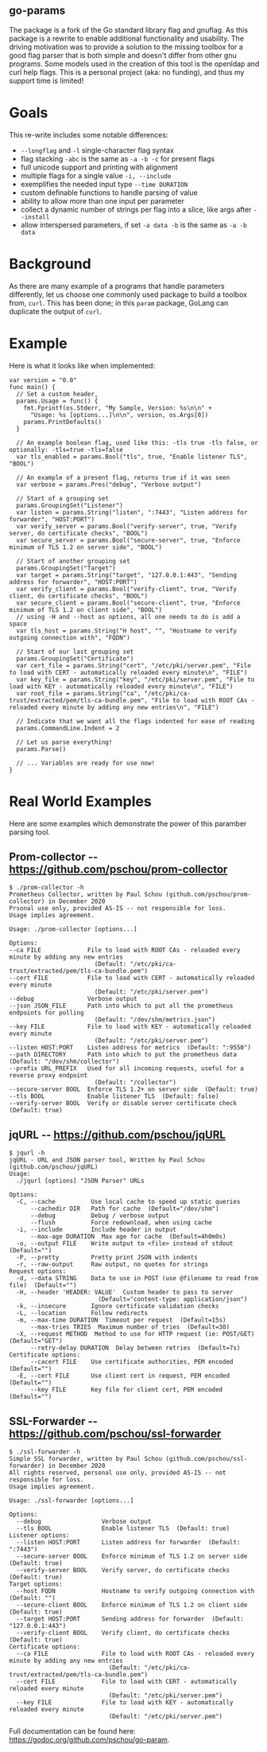 go-params
-----

The package is a fork of the Go standard library flag and gnuflag.  As this
package is a rewrite to enable additional functionality and usability.  The driving motivation was
to provide a solution to the missing toolbox for a good flag parser that is both simple and doesn't
differ from other gnu programs.  Some models used in the creation of this tool is the openldap and curl
help flags.  This is a personal project (aka: no funding), and thus my support time is limited!

# Goals

This re-write includes some notable differences:

- `--longflag` and `-l` single-character flag syntax
- flag stacking `-abc` is the same as `-a -b -c` for present flags
- full unicode support and printing with alignment
- multiple flags for a single value `-i, --include`
- exemplifies the needed input type `--time DURATION`
- custom definable functions to handle parsing of value
- ability to allow more than one input per parameter
- collect a dynamic number of strings per flag into a slice, like args after `--install`
- allow interspersed parameters, if set `-a data -b` is the same as `-a -b data`

# Background

As there are many example of a programs that handle parameters differently, let us choose one commonly used
package to build a toolbox from, `curl`.  This has been done; in this `param` package, GoLang can duplicate
the output of `curl`.

# Example

Here is what it looks like when implemented:
```
var version = "0.0"
func main() {
  // Set a custom header,
  params.Usage = func() {
    fmt.Fprintf(os.Stderr, "My Sample, Version: %s\n\n" +
      "Usage: %s [options...]\n\n", version, os.Args[0])
    params.PrintDefaults()
  }

  // An example boolean flag, used like this: -tls true -tls false, or optionally: -tls=true -tls=false
  var tls_enabled = params.Bool("tls", true, "Enable listener TLS", "BOOL")

  // An example of a present flag, returns true if it was seen
  var verbose = params.Pres("debug", "Verbose output")

  // Start of a grouping set
  params.GroupingSet("Listener")
  var listen = params.String("listen", ":7443", "Listen address for forwarder", "HOST:PORT")
  var verify_server = params.Bool("verify-server", true, "Verify server, do certificate checks", "BOOL")
  var secure_server = params.Bool("secure-server", true, "Enforce minimum of TLS 1.2 on server side", "BOOL")

  // Start of another grouping set
  params.GroupingSet("Target")
  var target = params.String("target", "127.0.0.1:443", "Sending address for forwarder", "HOST:PORT")
  var verify_client = params.Bool("verify-client", true, "Verify client, do certificate checks", "BOOL")
  var secure_client = params.Bool("secure-client", true, "Enforce minimum of TLS 1.2 on client side", "BOOL")
  // using -H and --host as options, all one needs to do is add a space
  var tls_host = params.String("H host", "", "Hostname to verify outgoing connection with", "FQDN")

  // Start of our last grouping set
  params.GroupingSet("Certificate")
  var cert_file = params.String("cert", "/etc/pki/server.pem", "File to load with CERT - automatically reloaded every minute\n", "FILE")
  var key_file = params.String("key", "/etc/pki/server.pem", "File to load with KEY - automatically reloaded every minute\n", "FILE")
  var root_file = params.String("ca", "/etc/pki/ca-trust/extracted/pem/tls-ca-bundle.pem", "File to load with ROOT CAs - reloaded every minute by adding any new entries\n", "FILE")

  // Indicate that we want all the flags indented for ease of reading
  params.CommandLine.Indent = 2

  // Let us parse everything!
  params.Parse()

  // ... Variables are ready for use now!
}
```

# Real World Examples
Here are some examples which demonstrate the power of this paramber parsing tool.

## Prom-collector -- https://github.com/pschou/prom-collector
```
$ ./prom-collector -h
Prometheus Collector, written by Paul Schou (github.com/pschou/prom-collector) in December 2020
Prsonal use only, provided AS-IS -- not responsible for loss.
Usage implies agreement.

Usage: ./prom-collector [options...]

Options:
--ca FILE             File to load with ROOT CAs - reloaded every minute by adding any new entries
                        (Default: "/etc/pki/ca-trust/extracted/pem/tls-ca-bundle.pem")
--cert FILE           File to load with CERT - automatically reloaded every minute
                        (Default: "/etc/pki/server.pem")
--debug               Verbose output
--json JSON_FILE      Path into which to put all the prometheus endpoints for polling
                        (Default: "/dev/shm/metrics.json")
--key FILE            File to load with KEY - automatically reloaded every minute
                        (Default: "/etc/pki/server.pem")
--listen HOST:PORT    Listen address for metrics  (Default: ":9550")
--path DIRECTORY      Path into which to put the prometheus data  (Default: "/dev/shm/collector")
--prefix URL_PREFIX   Used for all incoming requests, useful for a reverse proxy endpoint
                        (Default: "/collector")
--secure-server BOOL  Enforce TLS 1.2+ on server side  (Default: true)
--tls BOOL            Enable listener TLS  (Default: false)
--verify-server BOOL  Verify or disable server certificate check  (Default: true)
```

## jqURL -- https://github.com/pschou/jqURL
```
$ jqurl -h
jqURL - URL and JSON parser tool, Written by Paul Schou (github.com/pschou/jqURL)
Usage:
  ./jqurl [options] "JSON Parser" URLs

Options:
  -C, --cache          Use local cache to speed up static queries
      --cachedir DIR   Path for cache  (Default="/dev/shm")
      --debug          Debug / verbose output
      --flush          Force redownload, when using cache
  -i, --include        Include header in output
      --max-age DURATION  Max age for cache  (Default=4h0m0s)
  -o, --output FILE    Write output to <file> instead of stdout  (Default="")
  -P, --pretty         Pretty print JSON with indents
  -r, --raw-output     Raw output, no quotes for strings
Request options:
  -d, --data STRING    Data to use in POST (use @filename to read from file)  (Default="")
  -H, --header 'HEADER: VALUE'  Custom header to pass to server
                         (Default="content-type: application/json")
  -k, --insecure       Ignore certificate validation checks
  -L, --location       Follow redirects
  -m, --max-time DURATION  Timeout per request  (Default=15s)
      --max-tries TRIES  Maximum number of tries  (Default=30)
  -X, --request METHOD  Method to use for HTTP request (ie: POST/GET)  (Default="GET")
      --retry-delay DURATION  Delay between retries  (Default=7s)
Certificate options:
      --cacert FILE    Use certificate authorities, PEM encoded  (Default="")
  -E, --cert FILE      Use client cert in request, PEM encoded  (Default="")
      --key FILE       Key file for client cert, PEM encoded  (Default="")
```

## SSL-Forwarder -- https://github.com/pschou/ssl-forwarder
```
$ ./ssl-forwarder -h
Simple SSL forwarder, written by Paul Schou (github.com/pschou/ssl-forwarder) in December 2020
All rights reserved, personal use only, provided AS-IS -- not responsible for loss.
Usage implies agreement.

Usage: ./ssl-forwarder [options...]

Options:
  --debug                 Verbose output
  --tls BOOL              Enable listener TLS  (Default: true)
Listener options:
  --listen HOST:PORT      Listen address for forwarder  (Default: ":7443")
  --secure-server BOOL    Enforce minimum of TLS 1.2 on server side  (Default: true)
  --verify-server BOOL    Verify server, do certificate checks  (Default: true)
Target options:
  --host FQDN             Hostname to verify outgoing connection with  (Default: "")
  --secure-client BOOL    Enforce minimum of TLS 1.2 on client side  (Default: true)
  --target HOST:PORT      Sending address for forwarder  (Default: "127.0.0.1:443")
  --verify-client BOOL    Verify client, do certificate checks  (Default: true)
Certificate options:
  --ca FILE               File to load with ROOT CAs - reloaded every minute by adding any new entries
                            (Default: "/etc/pki/ca-trust/extracted/pem/tls-ca-bundle.pem")
  --cert FILE             File to load with CERT - automatically reloaded every minute
                            (Default: "/etc/pki/server.pem")
  --key FILE              File to load with KEY - automatically reloaded every minute
                            (Default: "/etc/pki/server.pem")
```



Full documentation can be found here: https://godoc.org/github.com/pschou/go-param.
